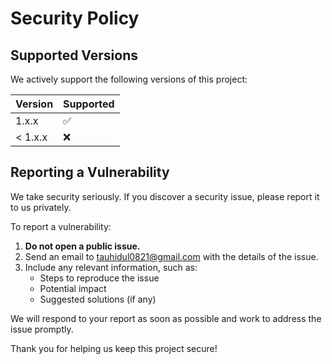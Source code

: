 # Security Policy

## Supported Versions
We actively support the following versions of this project:

| Version  | Supported          |
|----------|--------------------|
| 1.x.x    | ✅                 |
| < 1.x.x  | ❌                 |

## Reporting a Vulnerability
We take security seriously. If you discover a security issue, please report it to us privately. 

To report a vulnerability:
1. **Do not open a public issue.**
2. Send an email to [tauhidul0821@gmail.com](mailto:tauhidul0821@gmail.com) with the details of the issue.
3. Include any relevant information, such as:
   - Steps to reproduce the issue
   - Potential impact
   - Suggested solutions (if any)

We will respond to your report as soon as possible and work to address the issue promptly.

Thank you for helping us keep this project secure!

